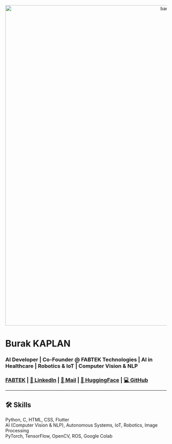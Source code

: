 <p align="center">
 <img width="1000" src="banner.png" alt="banner"/>  
</p>   
     
# Burak KAPLAN    
### AI Developer | Co-Founder @ FABTEK Technologies | AI in Healthcare | Robotics & IoT | Computer Vision & NLP  

<h3>
 <a href="https://linktr.ee/fabtek">FABTEK</a>   |
 <a href="https://www.linkedin.com/in/devburakkaplan/">🔷 LinkedIn</a>   |   
 <a href="mailto:dev.burakkaplan@gmail.com"> 📩 Mail</a>   |   
 <a href="https://huggingface.co/burakkaplann"> 🤗 HuggingFace</a>   |   
 <a href="https://github.com/devburakkaplan"> 💻 GitHub</a>
</h3>

---

## 🛠️ Skills  
Python, C, HTML, CSS, Flutter  
AI (Computer Vision & NLP), Autonomous Systems, IoT, Robotics, Image Processing  
PyTorch, TensorFlow, OpenCV, ROS, Google Colab  

